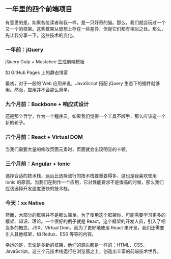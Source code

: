 一年里的四个前端项目
---

有意思的是，如果各位读者和我一样，是一只好奇的猫。那么，我们就会玩过一个又一个的框架。这些框架从思想上存在一些差异，但是它们都有相似之处。那么，先让我分享一下，这些技术的变化。

### 一年前：jQuery

jQuery Gulp + Mustahce 生成前端模板

如 GitHub Pages 上的静态博客

最初，对于一般的 Web 应用来说，JavaScript 搭配 jQuery 生态下的插件就够用。然而，应用并不会那么简单。

### 九个月前：Backbone + 响应式设计

还是那个哲学，作为一个程序员，如果我们觉得一个工具不顺手，那么应该造一个新的轮子。

### 六个月前：React + Virtual DOM

当我们需要大量的修改页面元素时，页面就会出现明显的卡顿。

### 三个月前：Angular + Ionic

选择合适的技术栈，远远比选择流行的技术栈要重要得多，这也是我喜欢使用 Ionic 的原因。当我们在制作一个应用，它对性能要求不是很高的时候，那么我们应该选择开发速度更快的技术栈。

### 今天：xx Native

然而，大部分的框架并不是那么简单。为了使用这个框架你，可能需要学习更多的框架、知识、理论。一个很好的例子就是 React，这个框架的开发人员，引入了相当多的概念，JSX、VIrtual Dom。而为了更好地使用 React 来开发，我们还需要引入其他框架，如 Redux、ES6 等等的内容。

幸运的是，无论是多新的框架，他们的源头都是一样的：HTML、CSS、JavaScript。这三个元技术栈运行在浏览器之上，创造出丰富的前端技术世界。
